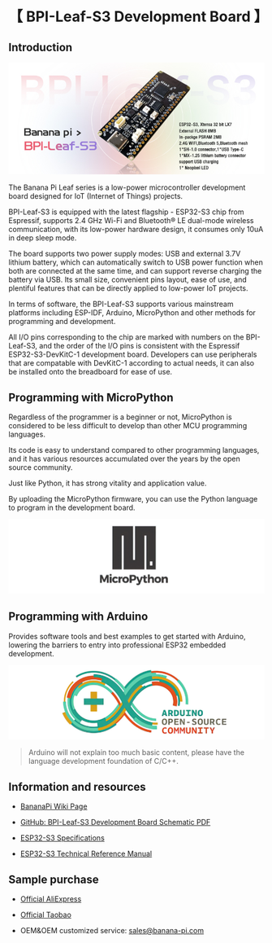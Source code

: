 # 【 BPI-Leaf-S3 Development Board 】

## Introduction

![](assets/images/BPI-Leaf-S3.jpg)

The Banana Pi Leaf series is a low-power microcontroller development board designed for IoT (Internet of Things) projects.

BPI-Leaf-S3 is equipped with the latest flagship - ESP32-S3 chip from Espressif, supports 2.4 GHz Wi-Fi and Bluetooth® LE dual-mode wireless communication, with its low-power hardware design, it consumes only 10uA in deep sleep mode.

The board supports two power supply modes: USB and external 3.7V lithium battery, which can automatically switch to USB power function when both are connected at the same time, and can support reverse charging the battery via USB. Its small size, convenient pins layout, ease of use, and plentiful features that can be directly applied to low-power IoT projects.

In terms of software, the BPI-Leaf-S3 supports various mainstream platforms including ESP-IDF, Arduino, MicroPython and other methods for programming and development.

All I/O pins corresponding to the chip are marked with numbers on the BPI-Leaf-S3, and the order of the I/O pins is consistent with the Espressif ESP32-S3-DevKitC-1 development board. Developers can use peripherals that are compatable with DevKitC-1 according to actual needs, it can also be installed onto the breadboard for ease of use.

## Programming with MicroPython

Regardless of the programmer is a beginner or not, MicroPython is considered to be less difficult to develop than other MCU programming languages.

Its code is easy to understand compared to other programming languages, and it has various resources accumulated over the years by the open source community.

Just like Python, it has strong vitality and application value.

By uploading the MicroPython firmware, you can use the Python language to program in the development board.

![](assets/images/Mircopython.png)

## Programming with Arduino

Provides software tools and best examples to get started with Arduino, lowering the barriers to entry into professional ESP32 embedded development.

![](assets/images/Arduino_logo_1200x350.png)

>Arduino will not explain too much basic content, please have the language development foundation of C/C++.

## Information and resources

- [BananaPi Wiki Page](https://wiki.banana-pi.org/BPI-Leaf-S3)

- [GitHub: BPI-Leaf-S3 Development Board Schematic PDF](https://github.com/BPI-STEAM/BPI-Leaf-S3-Doc/blob/main/sch/BPI-Leaf-S3-Chip-V0.1A.pdf)

- [ESP32-S3 Specifications](https://github.com/BPI-STEAM/BPI-Leaf-S3-Doc/blob/main/Example/Arduino)

- [ESP32-S3 Technical Reference Manual](https://www.espressif.com/sites/default/files/documentation/esp32-s3_technical_reference_manual_cn.pdf)

## Sample purchase

- [Official AliExpress](https://www.aliexpress.com/item/1005004428945296.html?spm=5261.ProductManageOnline.0.0.48af4edfYbyEoI)

- [Official Taobao](https://item.taobao.com/item.htm?spm=a2126o.success.0.0.29034831FGnLQW&id=677287234553)

- OEM&OEM customized service: sales@banana-pi.com

